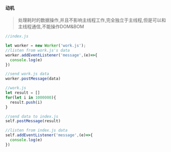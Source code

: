 #### 动机

> 处理耗时的数据操作,并且不影响主线程工作,完全独立于主线程,但是可以和主线程通信,不能操作DOM&BOM

```js
//index.js

let worker = new Worker('work.js');
//listen from work.js's data
worker.addEventListener('message',(e)=>{
  console.log(e)
})

//send work.js data
worker.postMessage(data)
```

```js
//work.js
let result = []
for(let i in 1000000){
  result.push(i)
}

//send data to index.js
self.postMessage(result)

//listen from index.js data
self.addEventListener('message',(e)=>{
  console.log(e)
})
```

